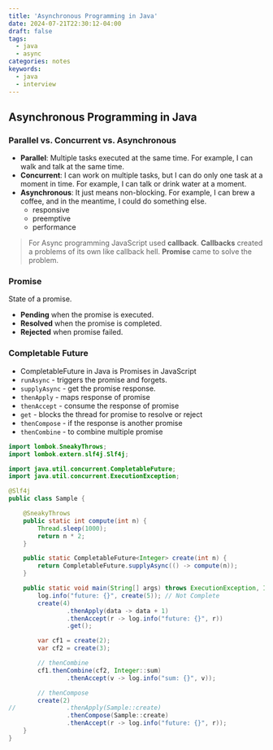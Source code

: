 ```yaml
---
title: 'Asynchronous Programming in Java'
date: 2024-07-21T22:30:12-04:00
draft: false
tags:
  - java
  - async
categories: notes
keywords:
  - java
  - interview
---
```


## Asynchronous Programming in Java

### Parallel vs. Concurrent vs. Asynchronous

- **Parallel**: Multiple tasks executed at the same time. For example, I can walk and talk at the same time.
- **Concurrent**: I can work on multiple tasks, but I can do only one task at a moment in time. For example, I can talk or drink water at a moment.
- **Asynchronous**: It just means non-blocking. For example, I can brew a coffee, and in the meantime, I could do something else.
  - responsive
  - preemptive
  - performance

> For Async programming JavaScript used **callback**.
> **Callbacks** created a problems of its own like callback hell.
> **Promise** came to solve the problem.

### Promise

State of a promise.

- **Pending** when the promise is executed.
- **Resolved** when the promise is completed.
- **Rejected** when promise failed.

### Completable Future

- CompletableFuture in Java is Promises in JavaScript
- `runAsync` - triggers the promise and forgets.
- `supplyAsync` - get the promise response.
- `thenApply` - maps response of promise
- `thenAccept` - consume the response of promise
- `get` - blocks the thread for promise to resolve or reject
- `thenCompose` - if the response is another promise
- `thenCombine` - to combine multiple promise

```java
import lombok.SneakyThrows;
import lombok.extern.slf4j.Slf4j;

import java.util.concurrent.CompletableFuture;
import java.util.concurrent.ExecutionException;

@Slf4j
public class Sample {

	@SneakyThrows
	public static int compute(int n) {
		Thread.sleep(1000);
		return n * 2;
	}

	public static CompletableFuture<Integer> create(int n) {
		return CompletableFuture.supplyAsync(() -> compute(n));
	}

	public static void main(String[] args) throws ExecutionException, InterruptedException {
		log.info("future: {}", create(5)); // Not Complete
		create(4)
				.thenApply(data -> data + 1)
				.thenAccept(r -> log.info("future: {}", r))
				.get();

		var cf1 = create(2);
		var cf2 = create(3);

        // thenCombine
		cf1.thenCombine(cf2, Integer::sum)
				.thenAccept(v -> log.info("sum: {}", v));

        // thenCompose
		create(2)
//				.thenApply(Sample::create)
				.thenCompose(Sample::create)
				.thenAccept(r -> log.info("future: {}", r));
	}
}
```
